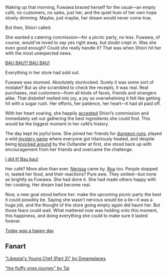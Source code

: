 <!-- title: Fuwawa Abyssguard -->
<!-- status: Alive -->

Waking up that morning, Fuwawa braced herself for the usual—an empty café, no customers, no sales, just her, and the quiet hum of her own hope slowly dimming. Maybe, just maybe, her dream would never come true.

But then, Shiori called.

She wanted a catering commission—for a picnic party, no less. Fuwawa, of course, would’ve loved to say yes right away, but doubt crept in. Was she even good enough? Could she really handle it? That was when Shiori hit her with the most unexpected news.

[BAU BAU?! BAU BAU!](#embed:https://www.youtube.com/live/Yv3kKfGJUfI?si=0iZ1c9GCaj656Svv&t=546)

Everything in her store had sold out.

Fuwawa was stunned. Absolutely stunlocked. Surely it was some sort of mistake? But as she scrambled to check the receipts, it was real. Real purchases, real customers—from all kinds of faces, friends and strangers alike. That disbelief melted into joy, a joy so overwhelming it felt like getting hit with a sugar rush. Her efforts, her patience, her heart—it had all paid off.

With her heart soaring, she happily [accepted](https://www.youtube.com/live/Yv3kKfGJUfI?si=vtoeq8O8RAHIIn9a&t=887) Shiori’s commission and immediately set out gathering the best ingredients she could find. This would be the biggest moment in her café’s history.

The day kept its joyful tone. She joined her friends for [dungeon runs](https://www.youtube.com/live/Yv3kKfGJUfI?si=6WRoJPkQV_34PHWe&t=3259), played a wild [mystery game](https://www.youtube.com/live/Yv3kKfGJUfI?si=yz34Cw6rxpyzXVRi&t=6291) where everyone got hilariously heated, and despite being [knocked around](https://www.youtube.com/live/Yv3kKfGJUfI?si=lhXHVG9PyhL9_hd_&t=5287) by the Outlander at first, she stood back up with encouragement from her friends and overcame the challenge.

[I did it! Bau bau!](#embed:https://www.youtube.com/live/Yv3kKfGJUfI?si=J7AgJaCwtGngdO_V&t=8749)

Her café? More alive than ever. [Nerissa](https://www.youtube.com/live/Yv3kKfGJUfI?si=2g7ner4_pbuOL_J3&t=1272) came by. [Roa](https://www.youtube.com/live/Yv3kKfGJUfI?si=NIle8EZXYAiU15j8&t=9888) too. People stopped in, tasted her food, and their reactions? Pure awe. They smiled—but none as brightly as Fuwawa. She had done it. She had made others happy with her cooking. Her dream had become real.

Now, a new goal stood before her: make the upcoming picnic party the best it could possibly be. Saying she wasn’t nervous would be a lie—it was a huge job, and the thought of the store going empty again did haunt her. But those fears could wait. What mattered now was holding onto this moment, this happiness, and doing everything she could to make sure it lasted forever.

[Today was a happy day](#embed:https://www.youtube.com/live/Yv3kKfGJUfI?si=38SXUkohf-G30Q0v&t=12153)

## Fanart

["Libestal's Young Chef (Part 2)" by Dreamplanes](https://x.com/Dreamplanes256/status/1922931113174917132)

["the fluffy ones journey" by Tai](https://x.com/tchailune/status/1921440727466217479)